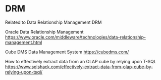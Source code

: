 # DRM
Related to Data Relationship Management DRM 

Oracle Data Relationship Management
https://www.oracle.com/middleware/technologies/data-relationship-management.html

Cube DMS Data Management System
https://cubedms.com/

How to effectively extract data from an OLAP cube by relying upon T-SQL
https://www.sqlshack.com/effectively-extract-data-from-olap-cube-by-relying-upon-tsql/
